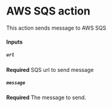 # AWS SQS action
This action sends message to AWS SQS

#### Inputs
##### `url`
**Required** SQS url to send message
##### `message`
**Required** The message to send.